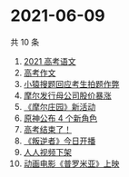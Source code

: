 # 2021-06-09

共 10 条

<!-- BEGIN -->
<!-- 最后更新时间 Wed Jun 09 2021 02:31:18 GMT+0800 (China Standard Time) -->

1. [2021 高考语文](https://www.zhihu.com/search?q=高考语文)
2. [高考作文](https://www.zhihu.com/search?q=高考作文)
3. [小猿搜题回应考生拍题作弊](https://www.zhihu.com/search?q=小猿搜题)
4. [摩尔发行母公司股价暴涨](https://www.zhihu.com/search?q=摩尔庄园)
5. [《摩尔庄园》新活动](https://www.zhihu.com/search?q=摩尔庄园)
6. [原神公布 4 个新角色](https://www.zhihu.com/search?q=原神)
7. [高考结束了！](https://www.zhihu.com/search?q=高考结束)
8. [《叛逆者》今日开播](https://www.zhihu.com/search?q=叛逆者)
9. [人人视频下架](https://www.zhihu.com/search?q=人人视频)
10. [动画电影《普罗米亚》上映](https://www.zhihu.com/search?q=普罗米亚)

<!-- END -->
